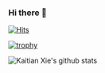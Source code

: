 ### Hi there :wave:

[![Hits](https://hits.seeyoufarm.com/api/count/incr/badge.svg?url=https%3A%2F%2Fgithub.com%2Falgobot76%2Fhit-counter&count_bg=%2379C83D&title_bg=%23555555&icon=&icon_color=%23E7E7E7&title=hits&edge_flat=false)](https://hits.seeyoufarm.com) 

[![trophy](https://github-profile-trophy.vercel.app/?username=algobot76)](https://github.com/ryo-ma/github-profile-trophy)

![Kaitian Xie's github stats](https://github-readme-stats.vercel.app/api?username=algobot76&show_icons=true)
